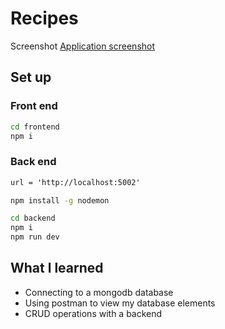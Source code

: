 # Recipes
Screenshot
[Application screenshot](./frontend/assets/food-recipies-screenshot.png)

## Set up

### Front end

```bash
cd frontend
npm i
```

### Back end

```md
url = 'http://localhost:5002'
```

```bash
npm install -g nodemon
```

```bash
cd backend
npm i
npm run dev
```

## What l learned
- Connecting to a mongodb database
- Using postman to view my database elements
- CRUD operations with a backend
